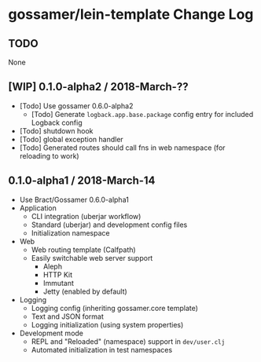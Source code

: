 # gossamer/lein-template Change Log

## TODO

None


## [WIP] 0.1.0-alpha2 / 2018-March-??

- [Todo] Use gossamer 0.6.0-alpha2
  - [Todo] Generate `logback.app.base.package` config entry for included Logback config
- [Todo] shutdown hook
- [Todo] global exception handler
- [Todo] Generated routes should call fns in web namespace (for reloading to work)


## 0.1.0-alpha1 / 2018-March-14

- Use Bract/Gossamer 0.6.0-alpha1
- Application
  - CLI integration (uberjar workflow)
  - Standard (uberjar) and development config files
  - Initialization namespace
- Web
  - Web routing template (Calfpath)
  - Easily switchable web server support
    - Aleph
    - HTTP Kit
    - Immutant
    - Jetty (enabled by default)
- Logging
  - Logging config (inheriting gossamer.core template)
  - Text and JSON format
  - Logging initialization (using system properties)
- Development mode
  - REPL and "Reloaded" (namespace) support in `dev/user.clj`
  - Automated initialization in test namespaces
